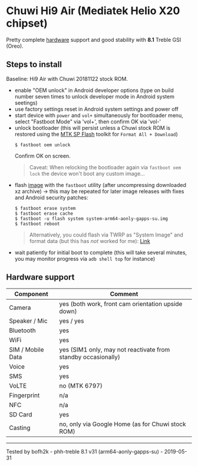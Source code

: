 # Chuwi Hi9 Air (Mediatek Helio X20 chipset)

Pretty complete [hardware](https://forum.xda-developers.com/general/device-reviews-and-information/chuwi-hi9-air-64gb-mt6797-x20-deca-core-t3775682) support and good stability with **8.1** Treble GSI (Oreo).

## Steps to install

Baseline: Hi9 Air with Chuwi 20181122 stock ROM.
* enable "OEM unlock" in Android developer options (type on build number seven times to unlock developer mode in Android system seetings)
* use factory settings reset in Android system settings and power off
* start device with `power` and `vol+` simultaneously for bootloader menu, select "Fastboot Mode" via 'vol+', then confirm OK via 'vol-'
* unlock bootloader (this will persist unless a Chuwi stock ROM is restored using the [MTK SP Flash](https://forum.xda-developers.com/general/device-reviews-and-information/chuwi-hi9-air-64gb-mt6797-x20-deca-core-t3775682) toolkit for `Format All + Download`)
    ```
    $ fastboot oem unlock
    ```
    Confirm OK on screen.
    > Caveat: When relocking the bootloader again via `fastboot oem lock` the device won't boot any custom image...
* flash [image](https://github.com/phhusson/treble_experimentations/releases) with the `fastboot` utility (after uncompressing downloaded xz archive) -> this may be repeated for later image releases with fixes and Android security patches:
    ```
    $ fastboot erase system
    $ fastboot erase cache
    $ fastboot -u flash system system-arm64-aonly-gapps-su.img
    $ fastboot reboot
    ```
     > Alternatively, you could flash via TWRP as "System Image" and format data (but this has _not_ worked for me): [Link](https://www.xda-developers.com/flash-generic-system-image-project-treble-device/)
* wait patiently for initial boot to complete (this will take several minutes, you may monitor progress via `adb shell top` for instance) 

## Hardware support

| Component                 |      Comment                                              |
|---------------------------|-----------------------------------------------------------|
| Camera                    | yes (both work, front cam orientation upside down)        |
| Speaker / Mic             | yes / yes                                                 |
| Bluetooth                 | yes                                                       |
| WiFi                      | yes                                                       |
| SIM / Mobile Data         | yes (SIM1 only, may not reactivate from standby occasionally)|
| Voice                     | yes                                                       |
| SMS                       | yes                                                       |
| VoLTE                     | no (MTK 6797)                                             |
| Fingerprint               | n/a                                                       |
| NFC                       | n/a                                                       |
| SD Card                   | yes                                                       |
| Casting                   | no, only via Google Home (as for Chuwi stock ROM)         |
---

Tested by bofh2k - phh-treble 8.1 v31 (arm64-aonly-gapps-su) - 2019-05-31